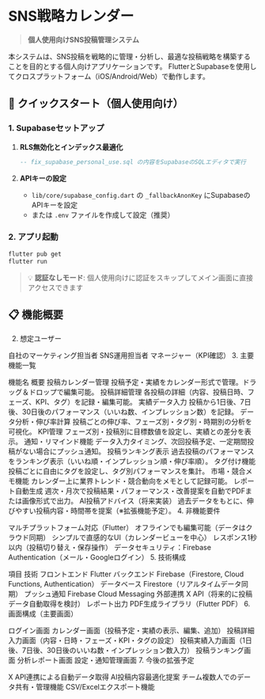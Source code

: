 # SNS戦略カレンダー

> **個人使用向けSNS投稿管理システム**

本システムは、SNS投稿を戦略的に管理・分析し、最適な投稿戦略を構築することを目的とする個人向けアプリケーションです。
FlutterとSupabaseを使用してクロスプラットフォーム（iOS/Android/Web）で動作します。

## 🚀 クイックスタート（個人使用向け）

### 1. Supabaseセットアップ

1. **RLS無効化とインデックス最適化**
   ```sql
   -- fix_supabase_personal_use.sql の内容をSupabaseのSQLエディタで実行
   ```

2. **APIキーの設定**
   - `lib/core/supabase_config.dart` の `_fallbackAnonKey` にSupabaseのAPIキーを設定
   - または `.env` ファイルを作成して設定（推奨）

### 2. アプリ起動

```bash
flutter pub get
flutter run
```

> 💡 **認証なしモード**: 個人使用向けに認証をスキップしてメイン画面に直接アクセスできます

## 📋 機能概要

2. 想定ユーザー

自社のマーケティング担当者
SNS運用担当者
マネージャー（KPI確認）
3. 主要機能一覧

機能名	概要
投稿カレンダー管理	投稿予定・実績をカレンダー形式で管理。ドラッグ＆ドロップで編集可能。
投稿詳細管理	各投稿の詳細（内容、投稿日時、フェーズ、KPI、タグ）を記録・編集可能。
実績データ入力	投稿から1日後、7日後、30日後のパフォーマンス（いいね数、インプレッション数）を記録。
データ分析・伸び率計算	投稿ごとの伸び率、フェーズ別・タグ別・時期別の分析を可視化。
KPI管理	フェーズ別・投稿別に目標数値を設定し、実績との差分を表示。
通知・リマインド機能	データ入力タイミング、次回投稿予定、一定期間投稿がない場合にプッシュ通知。
投稿ランキング表示	過去投稿のパフォーマンスをランキング表示（いいね順・インプレッション順・伸び率順）。
タグ付け機能	投稿ごとに自由にタグを設定し、タグ別パフォーマンスを集計。
市場・競合メモ機能	カレンダー上に業界トレンド・競合動向をメモとして記録可能。
レポート自動生成	週次・月次で投稿結果・パフォーマンス・改善提案を自動でPDFまたは画像形式で出力。
AI投稿アドバイス（将来実装）	過去データをもとに、伸びやすい投稿内容・時間帯を提案（※拡張機能予定）。
4. 非機能要件

マルチプラットフォーム対応（Flutter）
オフラインでも編集可能（データはクラウド同期）
シンプルで直感的なUI（カレンダービューを中心）
レスポンス1秒以内（投稿切り替え・保存操作）
データセキュリティ：Firebase Authentication（メール・Googleログイン）
5. 技術構成

項目	技術
フロントエンド	Flutter
バックエンド	Firebase（Firestore, Cloud Functions, Authentication）
データベース	Firestore（リアルタイムデータ同期）
プッシュ通知	Firebase Cloud Messaging
外部連携	X API（将来的に投稿データ自動取得を検討）
レポート出力	PDF生成ライブラリ（Flutter PDF）
6. 画面構成（主要画面）

ログイン画面
カレンダー画面（投稿予定・実績の表示、編集、追加）
投稿詳細入力画面（内容・日時・フェーズ・KPI・タグの設定）
投稿実績入力画面（1日後、7日後、30日後のいいね数・インプレッション数入力）
投稿ランキング画面
分析レポート画面
設定・通知管理画面
7. 今後の拡張予定

X API連携による自動データ取得
AI投稿内容最適化提案
チーム複数人でのデータ共有・管理機能
CSV/Excelエクスポート機能

